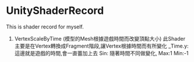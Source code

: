 # UnityShaderRecord
This is shader record for myself.

1. VertexScaleByTime (模型的Mesh根據遊戲時間而改變頂點大小)
此Shader主要是在Vertex轉換成Fragment階段,讓Vertex根據時間而有所變化
_Time.y: 這邊就是遊戲的時間,會一直蕾加上去
Sin: 隨著時間不同做變化, Max:1  Min:-1

